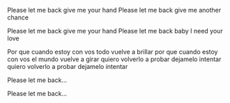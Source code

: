 Please let me back
give me your hand
Please let me back
give me another chance

Please let me back
give me your hand
Please let me back
baby I need your love

Por que cuando estoy con vos
todo vuelve a brillar
por que cuando estoy con vos
el mundo vuelve a girar
quiero volverlo a probar
dejamelo intentar
quiero volverlo a probar
dejamelo intentar

Please let me back...

Please let me back...





